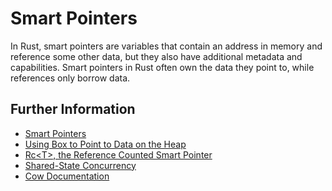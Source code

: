 # Smart Pointers

In Rust, smart pointers are variables that contain an address in memory and reference some other data, but they also have additional metadata and capabilities.
Smart pointers in Rust often own the data they point to, while references only borrow data.

## Further Information

- [Smart Pointers](https://doc.rust-lang.org/stable/book/ch15-00-smart-pointers.html)
- [Using Box to Point to Data on the Heap](https://doc.rust-lang.org/stable/book/ch15-01-box.html)
- [Rc\<T\>, the Reference Counted Smart Pointer](https://doc.rust-lang.org/stable/book/ch15-04-rc.html)
- [Shared-State Concurrency](https://doc.rust-lang.org/stable/book/ch16-03-shared-state.html)
- [Cow Documentation](https://doc.rust-lang.org/std/borrow/enum.Cow.html)
